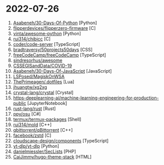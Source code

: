 # 2022-07-26

1. [Asabeneh/30-Days-Of-Python](https://github.com/Asabeneh/30-Days-Of-Python "30 days of Python programming challenge is a step-by-step guide to learn the Python programming language in 30 days. This challenge may take more than100 days, follow your own pace.") [Python]
2. [flipperdevices/flipperzero-firmware](https://github.com/flipperdevices/flipperzero-firmware "Flipper Zero firmware source code") [C]
3. [vinta/awesome-python](https://github.com/vinta/awesome-python "A curated list of awesome Python frameworks, libraries, software and resources") [Python]
4. [rui314/chibicc](https://github.com/rui314/chibicc "A small C compiler") [C]
5. [coder/code-server](https://github.com/coder/code-server "VS Code in the browser") [TypeScript]
6. [bradtraversy/50projects50days](https://github.com/bradtraversy/50projects50days "50+ mini web projects using HTML, CSS & JS") [CSS]
7. [freeCodeCamp/freeCodeCamp](https://github.com/freeCodeCamp/freeCodeCamp "freeCodeCamp.org's open-source codebase and curriculum. Learn to code for free.") [TypeScript]
8. [sindresorhus/awesome](https://github.com/sindresorhus/awesome "😎 Awesome lists about all kinds of interesting topics") 
9. [CSSEGISandData/COVID-19](https://github.com/CSSEGISandData/COVID-19 "Novel Coronavirus (COVID-19) Cases, provided by JHU CSSE") 
10. [Asabeneh/30-Days-Of-JavaScript](https://github.com/Asabeneh/30-Days-Of-JavaScript "30 days of JavaScript programming challenge is a step-by-step guide to learn JavaScript programming language in 30 days. This challenge may take more than 100 days, please just follow your own pace.") [JavaScript]
11. [LSPosed/MagiskOnWSA](https://github.com/LSPosed/MagiskOnWSA "Integrate Magisk root and Google Apps (OpenGApps) into WSA (Windows Subsystem for Android)") 
12. [ThePrimeagen/.dotfiles](https://github.com/ThePrimeagen/.dotfiles "") [Lua]
13. [jhuangtw/xg2xg](https://github.com/jhuangtw/xg2xg "by ex-googlers, for ex-googlers - a lookup table of similar tech & services") 
14. [crystal-lang/crystal](https://github.com/crystal-lang/crystal "The Crystal Programming Language") [Crystal]
15. [https-deeplearning-ai/machine-learning-engineering-for-production-public](https://github.com/https-deeplearning-ai/machine-learning-engineering-for-production-public "Public repo for DeepLearning.AI MLEP Specialization") [JupyterNotebook]
16. [rust-lang/rust](https://github.com/rust-lang/rust "Empowering everyone to build reliable and efficient software.") [Rust]
17. [ppy/osu](https://github.com/ppy/osu "rhythm is just a *click* away!") [C#]
18. [termux/termux-packages](https://github.com/termux/termux-packages "A build system and primary set of packages for Termux.") [Shell]
19. [rui314/mold](https://github.com/rui314/mold "mold: A Modern Linker") [C++]
20. [qbittorrent/qBittorrent](https://github.com/qbittorrent/qBittorrent "qBittorrent BitTorrent client") [C++]
21. [facebook/zstd](https://github.com/facebook/zstd "Zstandard - Fast real-time compression algorithm") [C]
22. [cloudscape-design/components](https://github.com/cloudscape-design/components "React components for Cloudscape Design System") [TypeScript]
23. [yt-dlp/yt-dlp](https://github.com/yt-dlp/yt-dlp "A youtube-dl fork with additional features and fixes") [Python]
24. [danielmiessler/SecLists](https://github.com/danielmiessler/SecLists "SecLists is the security tester's companion. It's a collection of multiple types of lists used during security assessments, collected in one place. List types include usernames, passwords, URLs, sensitive data patterns, fuzzing payloads, web shells, and many more.") [PHP]
25. [CaiJimmy/hugo-theme-stack](https://github.com/CaiJimmy/hugo-theme-stack "Card-style Hugo theme designed for bloggers") [HTML]
